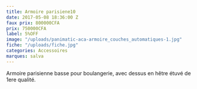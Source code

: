 ```yaml
---
title: Armoire parisiene10
date: 2017-05-08 18:36:00 Z
faux prix: 800000CFA
prix: 750000CFA
label: 5%OFF
image: "/uploads/panimatic-aca-armoire_couches_automatiques-1.jpg"
fiche: "/uploads/fiche.jpg"
categories: Accessoires
marques: salva
---
```


Armoire parisienne basse pour boulangerie, avec dessus en hêtre étuvé de 1ere qualité.
